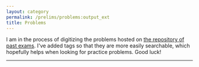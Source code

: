 ```yaml
---
layout: category
permalink: /prelims/problems:output_ext
title: Problems
---
```


I am in the process of digitizing the problems hosted on [the repository of past exams](https://phy.princeton.edu/graduate-program/degree-requirements/graduate-preliminary-exams). I've added tags so that they are more easily searchable, which hopefully helps when looking for practice problems. Good luck!

-----
